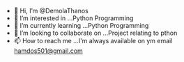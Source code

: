 - 👋 Hi, I’m @DemolaThanos
- 👀 I’m interested in ...Python Programming
- 🌱 I’m currently learning ...Python Programming
- 💞️ I’m looking to collaborate on ...Project relating to pthon
- 📫 How to reach me ...I'm always available on ym email hamdos501@gmail.com

<!---
DemolaThanos/DemolaThanos is a ✨ special ✨ repository because its `README.md` (this file) appears on your GitHub profile.
You can click the Preview link to take a look at your changes.
--->
